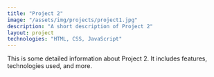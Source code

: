 ```yaml
---
title: "Project 2"
image: "/assets/img/projects/project1.jpg"
description: "A short description of Project 2"
layout: project
technologies: "HTML, CSS, JavaScript"
---
```


This is some detailed information about Project 2. It includes features, technologies used, and more.

